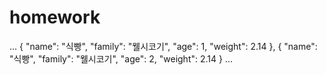 # homework

...
{
    "name": "식빵",
    "family": "웰시코기",
    "age": 1,
    "weight": 2.14
},
{
    "name": "식빵",
    "family": "웰시코기",
    "age": 2,
    "weight": 2.14
}
...
